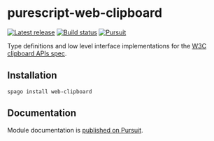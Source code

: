# purescript-web-clipboard

[![Latest release](http://img.shields.io/github/release/purescript-web/purescript-web-clipboard.svg)](https://github.com/purescript-web/purescript-web-clipboard/releases)
[![Build status](https://github.com/purescript/purescript-web-clipboard/workflows/CI/badge.svg?branch=master)](https://github.com/purescript/purescript-web-clipboard/actions?query=workflow%3ACI+branch%3Amaster)
[![Pursuit](https://pursuit.purescript.org/packages/purescript-web-clipboard/badge)](https://pursuit.purescript.org/packages/purescript-web-clipboard)

Type definitions and low level interface implementations for the [W3C clipboard APIs spec](https://www.w3.org/TR/clipboard-apis/).

## Installation

```
spago install web-clipboard
```

## Documentation

Module documentation is [published on Pursuit](http://pursuit.purescript.org/packages/purescript-web-clipboard).
